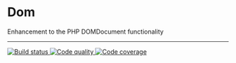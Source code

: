 # Dom
Enhancement to the PHP DOMDocument functionality

***

<a href="https://circleci.com/gh/phpgt/dom" target="_blank">
    <img src="https://img.shields.io/circleci/project/phpgt/dom.svg?style=flat-square" alt="Build status" />
</a>
<a href="https://scrutinizer-ci.com/g/phpgt/dom" target="_blank">
    <img src="https://img.shields.io/scrutinizer/g/phpgt/dom.svg?style=flat-square" alt="Code quality" />
</a>
<a href="https://scrutinizer-ci.com/g/phpgt/dom" target="_blank">
    <img src="https://img.shields.io/scrutinizer/coverage/g/phpgt/dom.svg?style=flat-square" alt="Code coverage" />
</a>